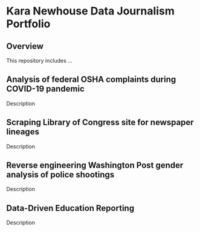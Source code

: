 # Kara Newhouse Data Journalism Portfolio
## Overview
This repository includes ...

## Analysis of federal OSHA complaints during COVID-19 pandemic
Description

## Scraping Library of Congress site for newspaper lineages
Description

## Reverse engineering Washington Post gender analysis of police shootings
Description

## Data-Driven Education Reporting
Description
